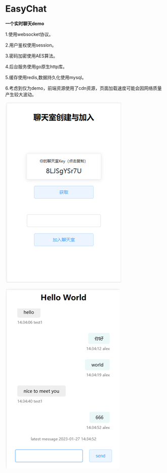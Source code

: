 # EasyChat
**一个实时聊天demo**

1.使用websocket协议。

2.用户鉴权使用session。

3.密码加密使用AES算法。

4.后台服务使用go原生http库。

5.缓存使用redis,数据持久化使用mysql。

6.考虑到仅为demo，前端资源使用了cdn资源，页面加载速度可能会因网络质量产生较大波动。



![](./zPhotos/chatRoom.png)

![](./zPhotos/chat.png)
